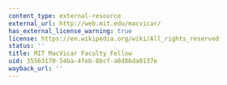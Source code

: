 ```yaml
---
content_type: external-resource
external_url: http://web.mit.edu/macvicar/
has_external_license_warning: true
license: https://en.wikipedia.org/wiki/All_rights_reserved
status: ''
title: MIT MacVicar Faculty Fellow
uid: 35563170-54ba-4feb-8bcf-a8d86da0137e
wayback_url: ''
---
```

